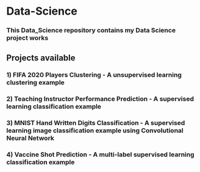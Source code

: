 # Data-Science
### This Data_Science repository contains my Data Science project works
## Projects available
### 1) FIFA 2020 Players Clustering - A unsupervised learning clustering example
### 2) Teaching Instructor Performance Prediction - A supervised learning classification example
### 3) MNIST Hand Written Digits Classification - A supervised learning image classification example using Convolutional Neural Network
### 4) Vaccine Shot Prediction - A multi-label supervised learning classification example
